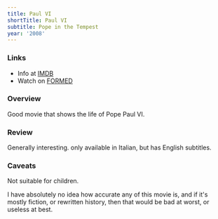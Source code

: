 ```yaml
---
title: Paul VI
shortTitle: Paul VI
subtitle: Pope in the Tempest
year: '2008'
---
```


### Links

* Info at [IMDB](https://www.imdb.com/title/tt1331063/)
* Watch on [FORMED](https://watch.formed.org/paul-vi-the-pope-in-the-tempest)

### Overview

Good movie that shows the life of Pope Paul VI.

### Review

Generally interesting. only available in Italian, but has English subtitles.

### Caveats

Not suitable for children.

I have absolutely no idea how accurate any of this movie is, and if it's mostly fiction, or rewritten history, then that would be bad at worst, or useless at best.
